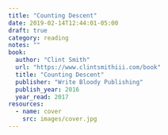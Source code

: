 ```yaml
---
title: "Counting Descent"
date: 2019-02-14T12:44:01-05:00
draft: true
category: reading
notes: ""
book:
  author: "Clint Smith"
  url: "https://www.clintsmithiii.com/book"
  title: "Counting Descent"
  publisher: "Write Bloody Publishing"
  publish_year: 2016
  year_read: 2017
resources:
  - name: cover
    src: images/cover.jpg
---
```


